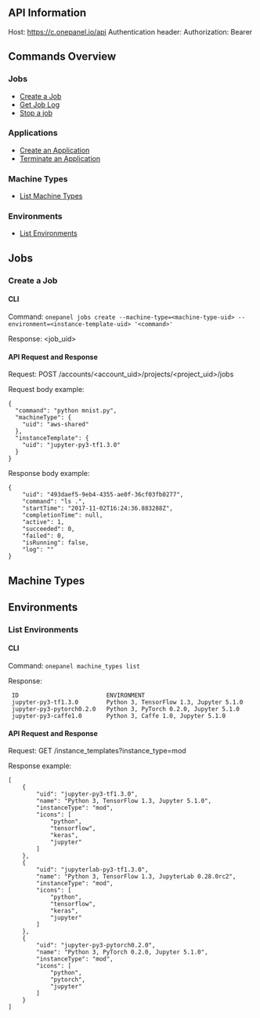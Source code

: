 ## API Information 

Host: https://c.onepanel.io/api
Authentication header: Authorization: Bearer <jwt-token>


## Commands Overview

### Jobs

- [Create a Job](#create-a-job)
- [Get Job Log](#get-job-log)
- [Stop a job](#stop-a-job)

### Applications

- [Create an Application](#create-a-job)
- [Terminate an Application](#stop-a-job)

### Machine Types

- [List Machine Types](#list-machine-type)

### Environments

- [List Environments](#list-environments)

## Jobs

### Create a Job

#### CLI 

Command: `onepanel jobs create --machine-type=<machine-type-uid> --environment=<instance-template-uid> '<command>'`

Response: <job_uid>


#### API Request and Response
Request: POST /accounts/<account_uid>/projects/<project_uid>/jobs

Request body example:
```
{
  "command": "python mnist.py",
  "machineType": {
    "uid": "aws-shared"
  },
  "instanceTemplate": {
    "uid": "jupyter-py3-tf1.3.0"
  }
}
```

Response body example:

```
{
    "uid": "493daef5-9eb4-4355-ae0f-36cf03fb0277",
    "command": "ls .",
    "startTime": "2017-11-02T16:24:36.883288Z",
    "completionTime": null,
    "active": 1,
    "succeeded": 0,
    "failed": 0,
    "isRunning": false,
    "log": ""
}
```

## Machine Types

## Environments

### List Environments

#### CLI 

Command: `onepanel machine_types list`

Response: 
```
 ID                         ENVIRONMENT 
 jupyter-py3-tf1.3.0        Python 3, TensorFlow 1.3, Jupyter 5.1.0       
 jupyter-py3-pytorch0.2.0   Python 3, PyTorch 0.2.0, Jupyter 5.1.0
 jupyter-py3-caffe1.0       Python 3, Caffe 1.0, Jupyter 5.1.0
```


#### API Request and Response
Request: GET /instance_templates?instance_type=mod

Response example:

```
[
    {
        "uid": "jupyter-py3-tf1.3.0",
        "name": "Python 3, TensorFlow 1.3, Jupyter 5.1.0",
        "instanceType": "mod",
        "icons": [
            "python",
            "tensorflow",
            "keras",
            "jupyter"
        ]
    },
    {
        "uid": "jupyterlab-py3-tf1.3.0",
        "name": "Python 3, TensorFlow 1.3, JupyterLab 0.28.0rc2",
        "instanceType": "mod",
        "icons": [
            "python",
            "tensorflow",
            "keras",
            "jupyter"
        ]
    },
    {
        "uid": "jupyter-py3-pytorch0.2.0",
        "name": "Python 3, PyTorch 0.2.0, Jupyter 5.1.0",
        "instanceType": "mod",
        "icons": [
            "python",
            "pytorch",
            "jupyter"
        ]
    }
]
```
